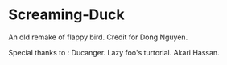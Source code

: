 # Screaming-Duck
An old remake of flappy bird. Credit for Dong Nguyen.


Special thanks to :
Ducanger.
Lazy foo's turtorial.
Akari Hassan.

